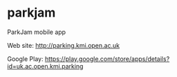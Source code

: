 parkjam
=======

ParkJam mobile app

Web site: http://parking.kmi.open.ac.uk 

Google Play: https://play.google.com/store/apps/details?id=uk.ac.open.kmi.parking
